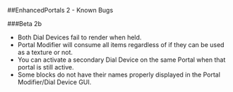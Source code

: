 ##EnhancedPortals 2 - Known Bugs

###Beta 2b
* Both Dial Devices fail to render when held.
* Portal Modifier will consume all items regardless of if they can be used as a texture or not.
* You can activate a secondary Dial Device on the same Portal when that portal is still active.
* Some blocks do not have their names properly displayed in the Portal Modifier/Dial Device GUI.